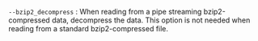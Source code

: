 `--bzip2_decompress`
: When reading from a pipe streaming bzip2-compressed data, decompress
  the data. This option is not needed when reading from a standard
  bzip2-compressed file.

